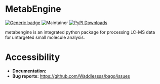 # MetabEngine

[![Generic badge](https://img.shields.io/badge/metabengine-ver_1.0-%3CCOLOR%3E.svg)](https://github.com/Waddlessss/metabengine/)
![Maintainer](https://img.shields.io/badge/maintainer-Huaxu_Yu-blue)
[![PyPI Downloads](https://img.shields.io/pypi/dm/bago.svg?label=PyPI%20downloads)](https://pypi.org/project/metabengine/)

metabengine is an integrated python package for processing LC-MS data for untargeted small molecule analysis.

# Accessibility

* **Documentation:** 
* **Bug reports:** https://github.com/Waddlessss/bago/issues

&nbsp;
&nbsp;
